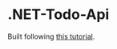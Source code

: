 # .NET-Todo-Api

Built following [this tutorial](https://learn.microsoft.com/en-us/aspnet/core/tutorials/first-web-api?view=aspnetcore-7.0&tabs=visual-studio-mac).
